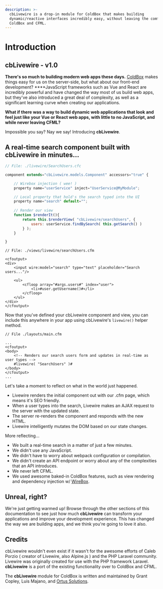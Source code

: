 ```yaml
---
description: >-
  cbLivewire is a drop-in module for ColdBox that makes building
  dynamic/reactive interfaces incredibly easy, without leaving the comfort of
  ColdBox and CFML.
---
```


# Introduction

## cbLivewire - v1.0

**There's so much to building modern web apps these days.** [ColdBox](https://coldbox.ortusbooks.com/) makes things easy for us on the server-side, but what about our front-end development? ****JavaScript frameworks such as Vue and React are incredibly powerful and have changed the way most of us build web apps, but they've also introduced a great deal of complexity, as well as a significant learning curve when creating our applications.

**What if there was a way to build dynamic web applications that look and feel just like your Vue or React web apps, with little to no JavaScript, and while never leaving CFML?**

Impossible you say? Nay we say! Introducing **cbLivewire**.

## A real-time search component built with cbLivewire in minutes...

```javascript
// File: ./livewire/SearchUsers.cfc

component extends="cbLivewire.models.Component" accessors="true" {

    // Wirebox injection ( wee! )
    property name="userService" inject="UserService@MyModule";

    // Local property that hold's the search typed into the UI
    property name="search" default="";
    
    // Render our view
    function $renderIt(){
        return this.$renderView( "cbLivewire/searchUsers", {
            users: userService.findBySearch( this.getSearch() )
        } );
    }

}

```

```markup
// File: ./views/livewire/searchUsers.cfm

<cfoutput>
<div>
    <input wire:model="search" type="text" placeholder="Search users..."/>

    <ul>
        <cfloop array="#args.users#" index="user">
            <li>#user.getUsername()#</li>
        </cfloop>
    </ul>
</div>
</cfoutput>
```

Now that you've defined your cbLivewire component and view, you can include this anywhere in your app using cbLivewire's `livewire()` helper method.

```markup
// File ./layouts/main.cfm

...
<cfoutput>
<body>
    <!-- Renders our search users form and updates in real-time as user types -->
    #livewire( "SearchUsers" )#
</body>
</cfoutput>
...
```

Let's take a moment to reflect on what in the world just happened.

* Livewire renders the initial component out with our .cfm page, which means it's SEO friendly.
* When a user types into the search, Livewire makes an AJAX request to the server with the updated state.
* The server re-renders the component and responds with the new HTML.
* Livewire intelligently mutates the DOM based on our state changes.

More reflecting...

* We built a real-time search in a matter of just a few minutes.
* We didn't use any JavaScript.
* We didn't have to worry about webpack configuration or compilation. 
* We didn't create an API endpoint or worry about any of the complexities that an API introduces.
* We never left CFML.
* We used awesome baked-in ColdBox features, such as view rendering and dependency injection w/ [WireBox](https://wirebox.ortusbooks.com/).

## Unreal, right?

We're just getting warmed up! Browse through the other sections of this documentation to see just how much **cbLivewire** can transform your applications and improve your development experience. This has changed the way we are building apps, and we think you're going to love it also.

## Credits

cbLivewire wouldn't even exist if it wasn't for the awesome efforts of Caleb Porzio \( creator of Livewire, also Alpine.js \) and the PHP Laravel community. Livewire was originally created for use with the PHP framework Laravel. **cbLivewire** is a port of the existing functionality over to ColdBox and CFML.

The **cbLivewire** module for ColdBox is written and maintained by Grant Copley, Luis Majano, and [Ortus Solutions](https://www.ortussolutions.com/).

